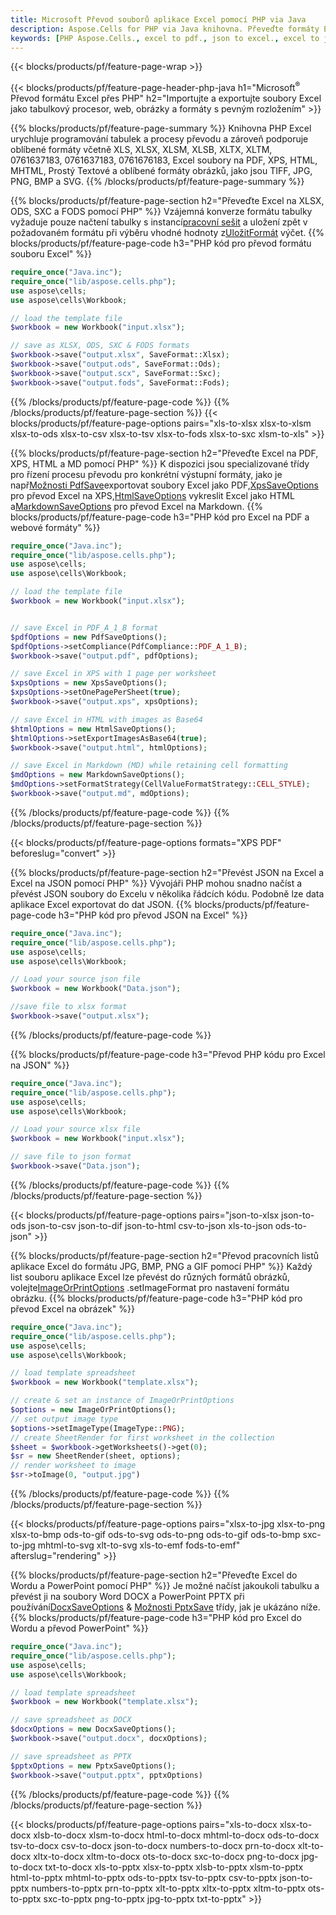 ```yaml
---
title: Microsoft Převod souborů aplikace Excel pomocí PHP via Java
description: Aspose.Cells for PHP via Java knihovna. Převeďte formáty EXCEL, JSON, PDF, XML, HTML, TXT, TSV, CSV, SQL a další formáty pomocí několika řádků kódu PHP.
keywords: [PHP Aspose.Cells., excel to pdf., json to excel., excel to json., csv to json., json to html., xml to excel and Convert files between various formats in PHP]
---
```

{{< blocks/products/pf/feature-page-wrap >}}

{{< blocks/products/pf/feature-page-header-php-java h1="Microsoft<sup>&reg;</sup> Převod formátu Excel přes PHP" h2="Importujte a exportujte soubory Excel jako tabulkový procesor, web, obrázky a formáty s pevným rozložením" >}}

{{% blocks/products/pf/feature-page-summary %}}
Knihovna PHP Excel urychluje programování tabulek a procesy převodu a zároveň podporuje oblíbené formáty včetně XLS, XLSX, XLSM, XLSB, XLTX, XLTM, 0761637183, 0761637183, 0761676183, Excel soubory na PDF, XPS, HTML, MHTML, Prostý Textové a oblíbené formáty obrázků, jako jsou TIFF, JPG, PNG, BMP a SVG.
{{% /blocks/products/pf/feature-page-summary %}}

{{% blocks/products/pf/feature-page-section h2="Převeďte Excel na XLSX, ODS, SXC a FODS pomocí PHP" %}}
 Vzájemná konverze formátu tabulky vyžaduje pouze načtení tabulky s instancí[pracovní sešit](https://reference.aspose.com/cells/php/aspose.cells/Workbook) a uložení zpět v požadovaném formátu při výběru vhodné hodnoty z[UložitFormát](https://reference.aspose.com/cells/php/aspose.cells/SaveFormat) výčet.
{{% blocks/products/pf/feature-page-code h3="PHP kód pro převod formátu souboru Excel" %}}

```php
require_once("Java.inc"); 
require_once("lib/aspose.cells.php"); 
use aspose\cells;
use aspose\cells\Workbook; 

// load the template file
$workbook = new Workbook("input.xlsx");

// save as XLSX, ODS, SXC & FODS formats
$workbook->save("output.xlsx", SaveFormat::Xlsx);
$workbook->save("output.ods", SaveFormat::Ods);
$workbook->save("output.scx", SaveFormat::Sxc);
$workbook->save("output.fods", SaveFormat::Fods);

```
{{% /blocks/products/pf/feature-page-code %}}
{{% /blocks/products/pf/feature-page-section %}}
{{< blocks/products/pf/feature-page-options pairs="xls-to-xlsx xlsx-to-xlsm xlsx-to-ods xlsx-to-csv xlsx-to-tsv xlsx-to-fods xlsx-to-sxc xlsm-to-xls" >}}


{{% blocks/products/pf/feature-page-section h2="Převeďte Excel na PDF, XPS, HTML a MD pomocí PHP" %}}
 K dispozici jsou specializované třídy pro řízení procesu převodu pro konkrétní výstupní formáty, jako je např[Možnosti PdfSave](https://reference.aspose.com/cells/php/aspose.cells/PdfSaveOptions/)exportovat soubory Excel jako PDF,[XpsSaveOptions](https://reference.aspose.com/cells/php/aspose.cells/XpsSaveOptions/) pro převod Excel na XPS,[HtmlSaveOptions](https://reference.aspose.com/cells/php/aspose.cells/HtmlSaveOptions/) vykreslit Excel jako HTML a[MarkdownSaveOptions](https://reference.aspose.com/cells/php/aspose.cells/MarkdownSaveOptions/) pro převod Excel na Markdown.
{{% blocks/products/pf/feature-page-code h3="PHP kód pro Excel na PDF a webové formáty" %}}

```php
require_once("Java.inc"); 
require_once("lib/aspose.cells.php"); 
use aspose\cells;
use aspose\cells\Workbook; 

// load the template file
$workbook = new Workbook("input.xlsx");


// save Excel in PDF_A_1_B format
$pdfOptions = new PdfSaveOptions();
$pdfOptions->setCompliance(PdfCompliance::PDF_A_1_B);
$workbook->save("output.pdf", pdfOptions);

// save Excel in XPS with 1 page per worksheet
$xpsOptions = new XpsSaveOptions();
$xpsOptions->setOnePagePerSheet(true);
$workbook->save("output.xps", xpsOptions);

// save Excel in HTML with images as Base64
$htmlOptions = new HtmlSaveOptions();
$htmlOptions->setExportImagesAsBase64(true);
$workbook->save("output.html", htmlOptions);

// save Excel in Markdown (MD) while retaining cell formatting
$mdOptions = new MarkdownSaveOptions();
$mdOptions->setFormatStrategy(CellValueFormatStrategy::CELL_STYLE);
$workbook->save("output.md", mdOptions);
```
{{% /blocks/products/pf/feature-page-code %}}
{{% /blocks/products/pf/feature-page-section %}}

{{< blocks/products/pf/feature-page-options formats="XPS PDF" beforeslug="convert" >}}

{{% blocks/products/pf/feature-page-section h2="Převést JSON na Excel a Excel na JSON pomocí PHP" %}}
Vývojáři PHP mohou snadno načíst a převést JSON soubory do Excelu v několika řádcích kódu. Podobně lze data aplikace Excel exportovat do dat JSON.
{{% blocks/products/pf/feature-page-code h3="PHP kód pro převod JSON na Excel" %}}

```php
require_once("Java.inc"); 
require_once("lib/aspose.cells.php"); 
use aspose\cells;
use aspose\cells\Workbook; 

// Load your source json file
$workbook = new Workbook("Data.json");

//save file to xlsx format
$workbook->save("output.xlsx");
```

{{% /blocks/products/pf/feature-page-code %}}

{{% blocks/products/pf/feature-page-code h3="Převod PHP kódu pro Excel na JSON" %}}

```php
require_once("Java.inc"); 
require_once("lib/aspose.cells.php"); 
use aspose\cells;
use aspose\cells\Workbook; 

// Load your source xlsx file
$workbook = new Workbook("input.xlsx");

// save file to json format
$workbook->save("Data.json");
```

{{% /blocks/products/pf/feature-page-code %}}
{{% /blocks/products/pf/feature-page-section %}}

{{< blocks/products/pf/feature-page-options pairs="json-to-xlsx json-to-ods json-to-csv json-to-dif json-to-html csv-to-json xls-to-json ods-to-json" >}}

{{% blocks/products/pf/feature-page-section h2="Převod pracovních listů aplikace Excel do formátu JPG, BMP, PNG a GIF pomocí PHP" %}}
 Každý list souboru aplikace Excel lze převést do různých formátů obrázků, volejte[ImageOrPrintOptions](https://reference.aspose.com/cells/php/aspose.cells/ImageOrPrintOptions/) .setImageFormat pro nastavení formátu obrázku.
{{% blocks/products/pf/feature-page-code h3="PHP kód pro převod Excel na obrázek" %}}

```php
require_once("Java.inc"); 
require_once("lib/aspose.cells.php"); 
use aspose\cells;
use aspose\cells\Workbook; 

// load template spreadsheet
$workbook = new Workbook("template.xlsx");

// create & set an instance of ImageOrPrintOptions
$options = new ImageOrPrintOptions();
// set output image type
$options->setImageType(ImageType::PNG);
// create SheetRender for first worksheet in the collection
$sheet = $workbook->getWorksheets()->get(0);
$sr = new SheetRender(sheet, options);
// render worksheet to image
$sr->toImage(0, "output.jpg")
```
{{% /blocks/products/pf/feature-page-code %}}
{{% /blocks/products/pf/feature-page-section %}}

{{< blocks/products/pf/feature-page-options pairs="xlsx-to-jpg xlsx-to-png xlsx-to-bmp ods-to-gif ods-to-svg ods-to-png ods-to-gif ods-to-bmp sxc-to-jpg mhtml-to-svg xlt-to-svg xls-to-emf fods-to-emf" afterslug="rendering" >}}

{{% blocks/products/pf/feature-page-section h2="Převeďte Excel do Wordu a PowerPoint pomocí PHP" %}}
Je možné načíst jakoukoli tabulku a převést ji na soubory Word DOCX a PowerPoint PPTX při používání[DocxSaveOptions](https://reference.aspose.com/cells/php/aspose.cells/DocxSaveOptions/) & [Možnosti PptxSave](https://reference.aspose.com/cells/php/aspose.cells/PptxSaveOptions/) třídy, jak je ukázáno níže.
{{% blocks/products/pf/feature-page-code h3="PHP kód pro Excel do Wordu a převod PowerPoint" %}}
```php
require_once("Java.inc"); 
require_once("lib/aspose.cells.php"); 
use aspose\cells;
use aspose\cells\Workbook; 

// load template spreadsheet
$workbook = new Workbook("template.xlsx");

// save spreadsheet as DOCX
$docxOptions = new DocxSaveOptions();
$workbook->save("output.docx", docxOptions);

// save spreadsheet as PPTX
$pptxOptions = new PptxSaveOptions();
$workbook->save("output.pptx", pptxOptions)
```
{{% /blocks/products/pf/feature-page-code %}}
{{% /blocks/products/pf/feature-page-section %}}

{{< blocks/products/pf/feature-page-options pairs="xls-to-docx xlsx-to-docx xlsb-to-docx xlsm-to-docx html-to-docx mhtml-to-docx ods-to-docx tsv-to-docx csv-to-docx json-to-docx numbers-to-docx prn-to-docx xlt-to-docx xltx-to-docx xltm-to-docx ots-to-docx sxc-to-docx png-to-docx jpg-to-docx txt-to-docx xls-to-pptx xlsx-to-pptx xlsb-to-pptx xlsm-to-pptx html-to-pptx mhtml-to-pptx ods-to-pptx tsv-to-pptx csv-to-pptx json-to-pptx numbers-to-pptx prn-to-pptx xlt-to-pptx xltx-to-pptx xltm-to-pptx ots-to-pptx sxc-to-pptx png-to-pptx jpg-to-pptx txt-to-pptx" >}}
